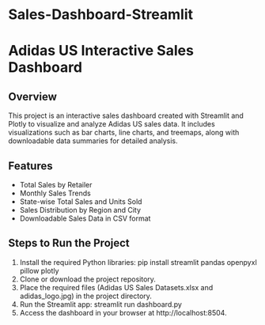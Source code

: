 # Sales-Dashboard-Streamlit
# Adidas US Interactive Sales Dashboard

## Overview
This project is an interactive sales dashboard created with Streamlit and Plotly to visualize and analyze Adidas US sales data. It includes visualizations such as bar charts, line charts, and treemaps, along with downloadable data summaries for detailed analysis.

## Features
- Total Sales by Retailer
- Monthly Sales Trends
- State-wise Total Sales and Units Sold
- Sales Distribution by Region and City
- Downloadable Sales Data in CSV format

## Steps to Run the Project
1. Install the required Python libraries:
   pip install streamlit pandas openpyxl pillow plotly
2. Clone or download the project repository.
3. Place the required files (Adidas US Sales Datasets.xlsx and adidas_logo.jpg) in the project directory.
4. Run the Streamlit app:
     streamlit run dashboard.py
5. Access the dashboard in your browser at http://localhost:8504.
